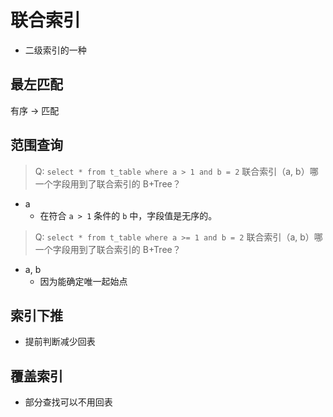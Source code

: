 # 联合索引

- 二级索引的一种

## 最左匹配

有序 -> 匹配

## 范围查询

> Q: `select * from t_table where a > 1 and b = 2` 联合索引（a, b）哪一个字段用到了联合索引的 B+Tree？


- a
  - 在符合 `a > 1` 条件的 `b` 中，字段值是无序的。

> Q: `select * from t_table where a >= 1 and b = 2` 联合索引（a, b）哪一个字段用到了联合索引的 B+Tree？

- a, b
  - 因为能确定唯一起始点 

## 索引下推

- 提前判断减少回表

## 覆盖索引

- 部分查找可以不用回表